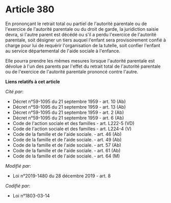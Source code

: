 # Article 380

En prononçant le retrait total ou partiel de l'autorité parentale ou de l'exercice de l'autorité parentale ou du droit de
garde, la juridiction saisie devra, si l'autre parent est décédé ou s'il a perdu l'exercice de l'autorité parentale, soit
désigner un tiers auquel l'enfant sera provisoirement confié à charge pour lui de requérir l'organisation de la tutelle, soit
confier l'enfant au service départemental de l'aide sociale à l'enfance.

Elle pourra prendre les mêmes mesures lorsque l'autorité parentale est dévolue à l'un des parents par l'effet du retrait
total de l'autorité parentale ou de l'exercice de l'autorité parentale prononcé contre l'autre.

**Liens relatifs à cet article**

_Cité par_:

  - Décret n°59-1095 du 21 septembre 1959 - art. 10 (Ab)
  - Décret n°59-1095 du 21 septembre 1959 - art. 13 (Ab)
  - Décret n°59-1095 du 21 septembre 1959 - art. 2 (Ab)
  - Décret n°59-1095 du 21 septembre 1959 - art. 6 (Ab)
  - Code de l'action sociale et des familles - art. L222-5 (VD)
  - Code de l'action sociale et des familles - art. L224-4 (V)
  - Code de la famille et de l'aide sociale. - art. 46 (Ab)
  - Code de la famille et de l'aide sociale. - art. 49 (Ab)
  - Code de la famille et de l'aide sociale. - art. 57 (Ab)
  - Code de la famille et de l'aide sociale. - art. 61 (Ab)
  - Code de la famille et de l'aide sociale. - art. 64 (M)

_Modifié par_:

  - Loi n°2019-1480 du 28 décembre 2019 - art. 8

_Codifié par_:

  - Loi n°1803-03-14
